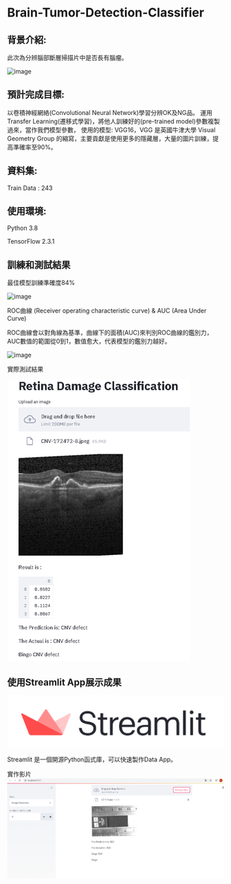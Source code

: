 # Brain-Tumor-Detection-Classifier

## 背景介紹:
此次為分辨腦部斷層掃描片中是否長有腦瘤。

![image](https://github.com/tddwso/Brain-Tumor-Detection-Classifier-by-Deep-Learning/blob/main/pic2.PNG)

## 預計完成目標:
以卷積神經網絡(Convolutional Neural Network)學習分辨OK及NG品。
運用Transfer Learning(遷移式學習)，將他人訓練好的(pre-trained model)參數複製過來，當作我們模型參數，
使用的模型: VGG16，VGG 是英國牛津大學 Visual Geometry Group 的縮寫，主要貢獻是使用更多的隱藏層，大量的圖片訓練，提高準確率至90%。
## 資料集:
Train Data : 243
## 使用環境:
Python 3.8

TensorFlow 2.3.1 
## 訓練和測試結果
最佳模型訓練準確度84% 

![image](https://github.com/tddwso/Brain-Tumor-Detection-Classifier-by-Deep-Learning/blob/main/ACC.PNG)

ROC曲線 (Receiver operating characteristic curve) & AUC (Area Under Curve)

ROC曲線會以對角線為基準，曲線下的面積(AUC)來判別ROC曲線的鑑別力，AUC數值的範圍從0到1，數值愈大，代表模型的鑑別力越好。

![image](https://github.com/tddwso/Brain-Tumor-Detection-Classifier-by-Deep-Learning/blob/main/ROC.png)

實際測試結果

![image](https://github.com/tddwso/Retina/blob/main/test1.PNG)

## 使用Streamlit App展示成果

![image](https://github.com/tddwso/Uniqlo-Label-Defect-Classification-by-Deep-Learning/blob/main/Stream%20Logo.png)

Streamlit 是一個開源Python函式庫，可以快速製作Data App。

實作影片
[![IMAGE ALT TEXT HERE](https://github.com/tddwso/Uniqlo-Label-Defect-Classification-by-Deep-Learning/blob/main/streamlit.png)](https://youtu.be/Ekr0T2tIpII)
